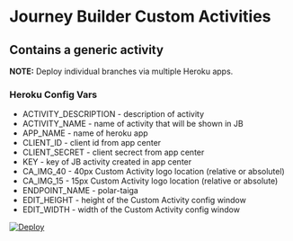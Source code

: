 # Journey Builder Custom Activities
## Contains a generic activity

**NOTE:** Deploy individual branches via multiple Heroku apps.

### Heroku Config Vars

* ACTIVITY_DESCRIPTION - description of activity
* ACTIVITY_NAME - name of activity that will be shown in JB
* APP_NAME - name of heroku app
* CLIENT_ID - client id from app center
* CLIENT_SECRET - client secrect from app center
* KEY - key of JB activity created in app center
* CA_IMG_40 - 40px Custom Activity logo location (relative or absolutel)
* CA_IMG_15 - 15px Custom Activity logo location (relative or absolute)
* ENDPOINT_NAME - polar-taiga
* EDIT_HEIGHT - height of the Custom Activity config window 
* EDIT_WIDTH - width of the Custom Activity config window

<a href="https://heroku.com/deploy">
  <img src="https://www.herokucdn.com/deploy/button.svg" alt="Deploy">
</a>
